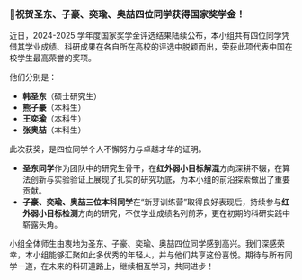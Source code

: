 ### **🎉祝贺圣东、子豪、奕瑜、奥喆四位同学获得国家奖学金！**

近日，2024-2025 学年度国家奖学金评选结果陆续公布，本小组共有四位同学凭借其学业成绩、科研成果在各自所在高校的评选中脱颖而出，荣获此项代表中国在校学生最高荣誉的奖项。

他们分别是：

- **韩圣东**（硕士研究生）
- **熊子豪**（本科生）
- **王奕瑜**（本科生）
- **张奥喆**（本科生）

此次获奖，是四位同学个人不懈努力与卓越才华的证明。

- **圣东同学**作为团队中的研究生骨干，在**红外弱小目标解混**方向深耕不辍，在算法创新与实验验证上展现了扎实的研究功底，为本小组的前沿探索做出了重要贡献。
- **子豪、奕瑜、奥喆三位本科同学**在“新芽训练营”取得良好表现后，持续参与**红外弱小目标检测**方向的研究，不仅学业成绩名列前茅，更在初期的科研实践中崭露头角。

小组全体师生由衷地为圣东、子豪、奕瑜、奥喆四位同学感到高兴。我们深感荣幸，本小组能够汇聚如此多优秀的年轻人，并与他们共享这份喜悦。期待与所有同学一道，在未来的科研道路上，继续相互学习，共同进步！